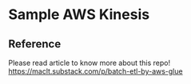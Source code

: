 # Sample AWS Kinesis

## Reference
Please read article to know more about this repo!  
https://maclt.substack.com/p/batch-etl-by-aws-glue